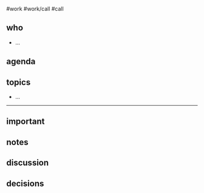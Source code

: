 #work #work/call #call

## who
- ...

## agenda


## topics
- ...

---

## important

## notes

## discussion

## decisions

